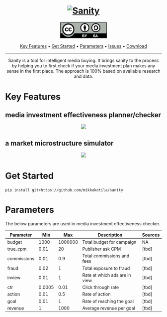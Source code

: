 <h1 align="center">
  <br>
  <a href="http://nearfuturetoday.com"><img src="https://i.ibb.co/NWHjYGv/sanity-media-planning.png" alt="Sanity" width="150"></a>
  <br>
</h1>

<p align="center">

  <a href="https://mirrors.creativecommons.org/presskit/buttons/88x31/png/by-sa.png">
    <img width=150px src="https://raw.githubusercontent.com/eka-foundation/home/master/images/by-sa.png" alt="License">
  </a>

</p>

<p align="center">
  <a href="#Key-Features">Key Features</a>  •
  <a href="#Get-Started">Get Started</a>  •
  <a href="#Parameters">Parameters</a>  •
  <a href="https://github.com/mikkokotila/sanity/issues">Issues</a>  •
  <a href="https://github.commikkokotila/sanity/archive/master.zip">Download</a>
</p>
<hr>
<p align="center">
Sanity is a tool for intelligent media buying. It brings sanity to the process by helping you to first check if your media investment plan makes any sense in the first place. The approach is 100% based on available research and data.
</p>

# Key Features

## media investment effectiveness planner/checker
<p align="center">
<img src='https://i.ibb.co/CKn6HZT/ezgif-com-video-to-gif.gif' width=250px>
</p>

## a market microstructure simulator
<p align="center">
<img src='https://i.ibb.co/tHfy04R/programmatic-market-simulator.png' width=550px>
</p>

# Get Started

`pip install git+https://github.com/mikkokotila/sanity`

# Parameters

The below parameters are used in media investment effectiveness checker.

| Parameter  | Min | Max | Description | Sources |
| ------------- | ------------- | ------------- | ------------- | ------------- |
| budget  | 1000  | 1000000  | Total budget for campaign  | NA  |
| true_cpm  | 0.01  | 20  | Publisher ask CPM | [tbd] |
| commissions  | 0.01  | 0.9  | Total commissions and fees | [tbd]  |
| fraud  | 0.02  | 1  | Total exposure to fraud  | [tbd]  |
| inview  | 0.01  | 1  | Rate at which ads are in view | [tbd]  |
| ctr  | 0.0005  | 0.01  | Click through rate  | [tbd]  |
| action  | 0.01  | 0.5  | Rate of action  | [tbd]  |
| goal  | 0.01  | 1  | Rate of reaching the goal  | [tbd]  |
| revenue  | 1  | 1000 | Average revenue per goal  | [tbd] |
